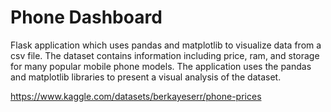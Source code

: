 Phone Dashboard
============
Flask application which uses pandas and matplotlib to visualize data from a csv file. The dataset contains information including price, ram, and storage for many popular mobile phone models. The application uses the pandas and matplotlib libraries to present a visual analysis of the dataset.

https://www.kaggle.com/datasets/berkayeserr/phone-prices
